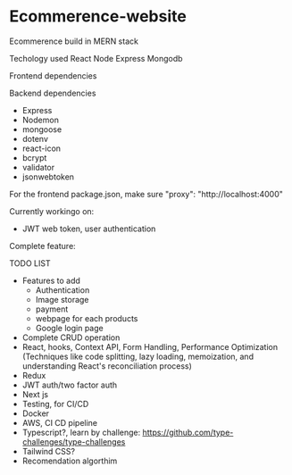 # Ecommerence-website

Ecommerence build in MERN stack

Techology used
React
Node
Express
Mongodb

Frontend dependencies

Backend dependencies

- Express
- Nodemon
- mongoose
- dotenv
- react-icon
- bcrypt
- validator
- jsonwebtoken

For the frontend package.json, make sure
"proxy": "http://localhost:4000"

Currently workingo on:
- JWT web token, user authentication

Complete feature:


TODO LIST

- Features to add
  - Authentication
  - Image storage
  - payment
  - webpage for each products
  - Google login page
- Complete CRUD operation
- React, hooks, Context API, Form Handling, Performance Optimization (Techniques like code splitting, lazy loading, memoization, and understanding React's reconciliation process)
- Redux
- JWT auth/two factor auth
- Next js
- Testing, for CI/CD
- Docker
- AWS, CI CD pipeline
- Typescript?, learn by challenge: https://github.com/type-challenges/type-challenges
- Tailwind CSS?
- Recomendation algorthim
